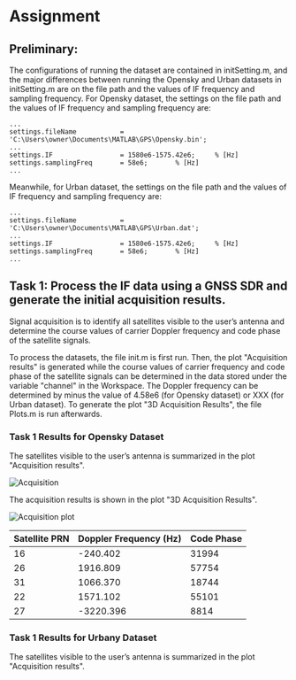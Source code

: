 # Assignment

## Preliminary:

The configurations of running the dataset are contained in initSetting.m, and the major differences between running the Opensky and Urban datasets in initSetting.m are on the file path and the values of IF frequency and sampling frequency. For Opensky dataset, the settings on the file path and the values of IF frequency and sampling frequency are:

```
...
settings.fileName           = 'C:\Users\owner\Documents\MATLAB\GPS\Opensky.bin';
...
settings.IF                 = 1580e6-1575.42e6;     % [Hz]
settings.samplingFreq       = 58e6;       % [Hz]
...
```

Meanwhile, for Urban dataset, the settings on the file path and the values of IF frequency and sampling frequency are:

```
...
settings.fileName           = 'C:\Users\owner\Documents\MATLAB\GPS\Urban.dat';
...
settings.IF                 = 1580e6-1575.42e6;     % [Hz]
settings.samplingFreq       = 58e6;       % [Hz]
...
```

## Task 1: Process the IF data using a GNSS SDR and generate the initial acquisition results.

Signal acquisition is to identify all satellites visible to the user’s antenna and determine the course values of carrier Doppler frequency and code phase of the satellite signals.

To process the datasets, the file init.m is first run. Then, the plot "Acquisition results" is generated while the course values of carrier frequency and code phase of the satellite signals can be determined in the data stored under the variable "channel" in the Workspace. The Doppler frequency can be determined by minus the value of 4.58e6 (for Opensky dataset) or XXX (for Urban dataset). To generate the plot "3D Acquisition Results", the file Plots.m is run afterwards.

### Task 1 Results for Opensky Dataset

The satellites visible to the user’s antenna is summarized in the plot "Acquisition results".

![Acquisition](https://github.com/user-attachments/assets/1d2d12d5-6940-49f0-aa6a-1369ffe4defd)

The acquisition results is shown in the plot "3D Acquisition Results".

![Acquisition plot](https://github.com/user-attachments/assets/232772c1-d7fd-4385-b7cd-bb3de45e6f6d)

| Satellite PRN | Doppler Frequency (Hz) | Code Phase |
|-----------------|-----------------|-----------------|
| 16	| -240.402	| 31994 |
| 26	| 1916.809	| 57754 |
| 31	| 1066.370	| 18744 |
| 22	| 1571.102	| 55101 |
| 27	| -3220.396	| 8814 |

### Task 1 Results for Urbany Dataset

The satellites visible to the user’s antenna is summarized in the plot "Acquisition results".








